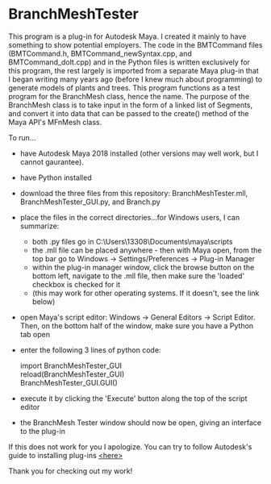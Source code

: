 # BranchMeshTester

This program is a plug-in for Autodesk Maya.  I created it mainly to have something to show potential employers.  The code in the BMTCommand files (BMTCommand.h, BMTCommand_newSyntax.cpp, and BMTCommand_doIt.cpp) and in the Python files is written exclusively for this program, the rest largely is imported from a separate Maya plug-in that I began writing many years ago (before I knew much about programming) to generate models of plants and trees.  This program functions as a test program for the BranchMesh class, hence the name.  The purpose of the BranchMesh class is to take input in the form of a linked list of Segments, and convert it into data that can be passed to the create() method of the Maya API's MFnMesh class.

To run...

  - have Autodesk Maya 2018 installed (other versions may well work, but I cannot gaurantee).
  - have Python installed 
  - download the three files from this repository: BranchMeshTester.mll, BranchMeshTester_GUI.py, and Branch.py
  - place the files in the correct directories...for Windows users, I can summarize:
  
    - both .py files go in C:\Users\13308\Documents\maya\scripts
    - the .mll file can be placed anywhere - then with Maya open, from the top bar go to Windows -> Settings/Preferences -> Plug-in Manager
    - within the plug-in manager window, click the browse button on the bottom left, navigate to the .mll file, then make sure the 'loaded' checkbox is checked for it
    - (this may work for other operating systems. If it doesn't, see the link below)

  - open Maya's script editor:  Windows -> General Editors -> Script Editor.  Then, on the bottom half of the window, make sure you have a Python tab open
  - enter the following 3 lines of python code:
    
    import BranchMeshTester_GUI  
    reload(BranchMeshTester_GUI)  
    BranchMeshTester_GUI.GUI()  
    
  - execute it by clicking the 'Execute' button along the top of the script editor
  - the BranchMesh Tester window should now be open, giving an interface to the plug-in

If this does not work for you I apologize.  You can try to follow Autodesk's guide to installing plug-ins [&lt;here&gt;](https://knowledge.autodesk.com/support/maya/learn-explore/caas/CloudHelp/cloudhelp/2018/ENU/Maya-Customizing/files/GUID-FA51BD26-86F3-4F41-9486-2C3CF52B9E17-htm.html)

Thank you for checking out my work!
